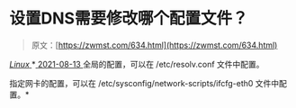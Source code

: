 <!--yml
category: 未分类
date: 0001-01-01 00:00:00
-->

# 设置DNS需要修改哪个配置文件？

> 原文：[https://zwmst.com/634.html](https://zwmst.com/634.html)

   [ *Linux* ](https://zwmst.com/linux)*[ <time datetime="2021-08-14T07:41:48+08:00"> 2021-08-13 </time> ](https://zwmst.com/634.html)  全局的配置，可以在 /etc/resolv.conf 文件中配置。

指定网卡的配置，可以在 /etc/sysconfig/network-scripts/ifcfg-eth0 文件中配置。*